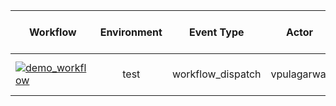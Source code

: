 | Workflow  | Environment | Event Type | Actor | Inputs | Last run date and time |
| ------------- |:-------------:|:-------------:|:-------------:|:-------------:|:-------------:|
| [![demo_workflow](https://github.com/vpulagarwal/workflow-status/actions/workflows/sample.yml/badge.svg?branch=main&event=workflow_dispatch)](https://github.com/vpulagarwal/workflow-status/actions/workflows/sample.yml) |  test | workflow_dispatch | vpulagarwal | environment:test <br>input1:value1 <br>input2:value2 <br>  | 2022-07-11T13:00:54 |
